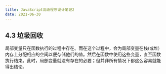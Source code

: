 ```yaml
---
title: JavaScript高级程序设计笔记2
date: 2021-06-30
---  
```


## 4.3 垃圾回收  

局部变量只在函数执行的过程中存在。而在这个过程中，会为局部变量在栈(或堆)内存上分配相应的空间以便存储他们的值。然后在函数中使用这些变量，直至函数执行结束。此时，局部变量就没有存在的必要；但并非所有情况下都这么容易就能得出结论。  






